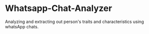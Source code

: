 # Whatsapp-Chat-Analyzer
Analyzing and extracting out person's traits and characteristics using whatsApp chats. 
